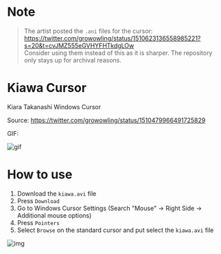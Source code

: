 # Note

> The artist posted the `.ani` files for the cursor: https://twitter.com/growowling/status/1510623136558985221?s=20&t=cvJMZ555eGVHYFHTkdgLOw  
> Consider using them instead of this as it is sharper. The repository only stays up for archival reasons.

# Kiawa Cursor

Kiara Takanashi Windows Cursor

Source: https://twitter.com/growowling/status/1510479966491725829

GIF:

![gif](https://i.cutegirl.tech/d79716ai0qlf.gif)

# How to use

1. Download the `kiawa.avi` file
2. Press `Download`
3. Go to Windows Cursor Settings (Search "Mouse" -> Right Side -> Additional mouse options)
4. Press `Pointers`
5. Select `Browse` on the standard cursor and put select the `kiawa.avi` file

![img](https://i.cutegirl.tech/jbqzojngyib0.png)
